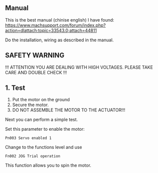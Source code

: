 ## Manual

This is the best manual (chinise english) I have found:
https://www.machsupport.com/forum/index.php?action=dlattach;topic=33543.0;attach=44811

Do the installation, wiring as  described in the manual.

## SAFETY WARNING

!!!
ATTENTION
YOU ARE DEALING WITH HIGH VOLTAGES.
PLEASE TAKE CARE AND DOUBLE CHECK
!!!

## 1. Test

1. Put the motor on the ground
2. Secure the motor.
3. DO NOT ASSEMBLE THE MOTOR TO THE ACTUATOR!!!

Next you can perform a simple test.

Set this parameter to enable the motor:

`Pn003 Servo enabled 1`

Change to the functions level and use

`Fn002 JOG Trial operation`

This function allows you to spin the motor.
